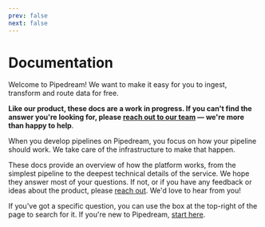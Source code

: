```yaml
---
prev: false
next: false
---
```


# Documentation

Welcome to Pipedream! We want to make it easy for you to ingest, transform and route data for free.

**Like our product, these docs are a work in progress. If you can't find the answer you're looking for, please [reach out to our team](/support/) — we're more than happy to help**.

When you develop pipelines on Pipedream, you focus on how your pipeline should work. We take care of the infrastructure to make that happen.

These docs provide an overview of how the platform works, from the simplest pipeline to the deepest technical details of the service. We hope they answer most of your questions. If not, or if you have any feedback or ideas about the product, please [reach out](/support/). We'd love to hear from you!

If you've got a specific question, you can use the box at the top-right of the page to search for it. If you're new to Pipedream, [start here](/what-is-pipedream/).

